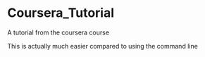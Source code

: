 # Coursera_Tutorial
A tutorial from the coursera course

This is actually much easier compared to using the command line

